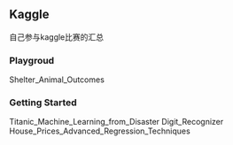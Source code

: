 ## Kaggle
自己参与kaggle比赛的汇总

### Playgroud
Shelter_Animal_Outcomes

### Getting Started                              
Titanic_Machine_Learning_from_Disaster
Digit_Recognizer
House_Prices_Advanced_Regression_Techniques
